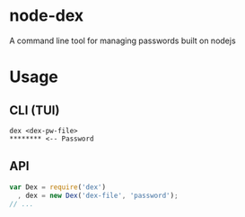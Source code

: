 node-dex
========

A command line tool for managing passwords built on nodejs

# Usage

## CLI (TUI)

```shell
dex <dex-pw-file>
******** <-- Password
```

## API

```javascript
var Dex = require('dex')
  , dex = new Dex('dex-file', 'password');
// ...
```
